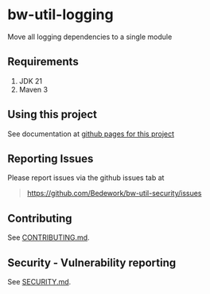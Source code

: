 # bw-util-logging
Move all logging dependencies to a single module

## Requirements

1. JDK 21
2. Maven 3

## Using this project
See documentation at [github pages for this project](https://bedework.github.io/bw-util-security/)

## Reporting Issues
Please report issues via the github issues tab at
> https://github.com/Bedework/bw-util-security/issues

## Contributing
See [CONTRIBUTING.md](CONTRIBUTING.md).

## Security - Vulnerability reporting
See [SECURITY.md](SECURITY.md).
